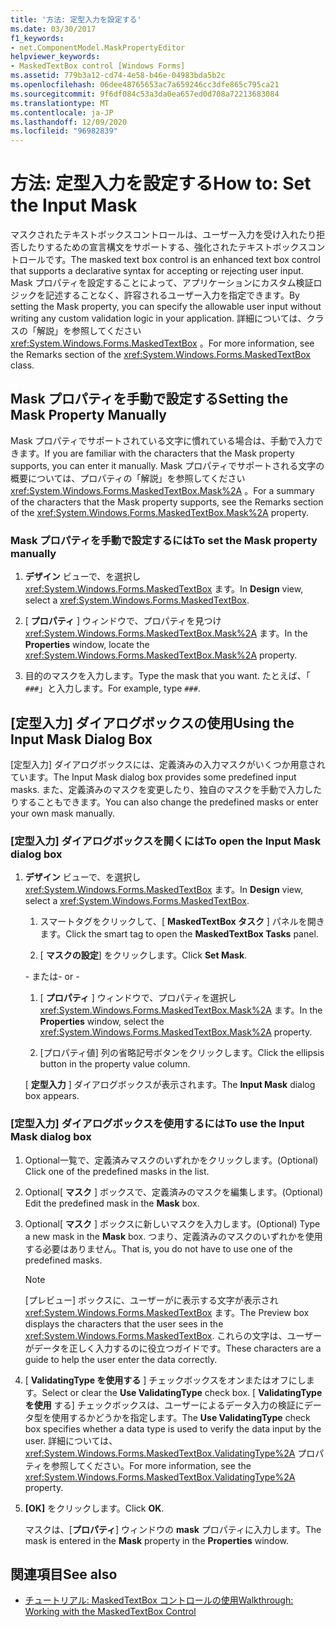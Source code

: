 ```yaml
---
title: '方法: 定型入力を設定する'
ms.date: 03/30/2017
f1_keywords:
- net.ComponentModel.MaskPropertyEditor
helpviewer_keywords:
- MaskedTextBox control [Windows Forms]
ms.assetid: 779b3a12-cd74-4e58-b46e-04983bda5b2c
ms.openlocfilehash: 06dee48765653ac7a659246cc3dfe865c795ca21
ms.sourcegitcommit: 9f6df084c53a3da0ea657ed0d708a72213683084
ms.translationtype: MT
ms.contentlocale: ja-JP
ms.lasthandoff: 12/09/2020
ms.locfileid: "96982839"
---
```

# <a name="how-to-set-the-input-mask"></a><span data-ttu-id="ead9d-102">方法: 定型入力を設定する</span><span class="sxs-lookup"><span data-stu-id="ead9d-102">How to: Set the Input Mask</span></span>
<span data-ttu-id="ead9d-103">マスクされたテキストボックスコントロールは、ユーザー入力を受け入れたり拒否したりするための宣言構文をサポートする、強化されたテキストボックスコントロールです。</span><span class="sxs-lookup"><span data-stu-id="ead9d-103">The masked text box control is an enhanced text box control that supports a declarative syntax for accepting or rejecting user input.</span></span> <span data-ttu-id="ead9d-104">Mask プロパティを設定することによって、アプリケーションにカスタム検証ロジックを記述することなく、許容されるユーザー入力を指定できます。</span><span class="sxs-lookup"><span data-stu-id="ead9d-104">By setting the Mask property, you can specify the allowable user input without writing any custom validation logic in your application.</span></span> <span data-ttu-id="ead9d-105">詳細については、クラスの「解説」を参照してください <xref:System.Windows.Forms.MaskedTextBox> 。</span><span class="sxs-lookup"><span data-stu-id="ead9d-105">For more information, see the Remarks section of the <xref:System.Windows.Forms.MaskedTextBox> class.</span></span>  
  
## <a name="setting-the-mask-property-manually"></a><span data-ttu-id="ead9d-106">Mask プロパティを手動で設定する</span><span class="sxs-lookup"><span data-stu-id="ead9d-106">Setting the Mask Property Manually</span></span>  
 <span data-ttu-id="ead9d-107">Mask プロパティでサポートされている文字に慣れている場合は、手動で入力できます。</span><span class="sxs-lookup"><span data-stu-id="ead9d-107">If you are familiar with the characters that the Mask property supports, you can enter it manually.</span></span> <span data-ttu-id="ead9d-108">Mask プロパティでサポートされる文字の概要については、プロパティの「解説」を参照してください <xref:System.Windows.Forms.MaskedTextBox.Mask%2A> 。</span><span class="sxs-lookup"><span data-stu-id="ead9d-108">For a summary of the characters that the Mask property supports, see the Remarks section of the <xref:System.Windows.Forms.MaskedTextBox.Mask%2A> property.</span></span>  
  
### <a name="to-set-the-mask-property-manually"></a><span data-ttu-id="ead9d-109">Mask プロパティを手動で設定するには</span><span class="sxs-lookup"><span data-stu-id="ead9d-109">To set the Mask property manually</span></span>  
  
1. <span data-ttu-id="ead9d-110">**デザイン** ビューで、を選択し <xref:System.Windows.Forms.MaskedTextBox> ます。</span><span class="sxs-lookup"><span data-stu-id="ead9d-110">In **Design** view, select a <xref:System.Windows.Forms.MaskedTextBox>.</span></span>  
  
2. <span data-ttu-id="ead9d-111">[ **プロパティ** ] ウィンドウで、プロパティを見つけ <xref:System.Windows.Forms.MaskedTextBox.Mask%2A> ます。</span><span class="sxs-lookup"><span data-stu-id="ead9d-111">In the **Properties** window, locate the <xref:System.Windows.Forms.MaskedTextBox.Mask%2A> property.</span></span>  
  
3. <span data-ttu-id="ead9d-112">目的のマスクを入力します。</span><span class="sxs-lookup"><span data-stu-id="ead9d-112">Type the mask that you want.</span></span> <span data-ttu-id="ead9d-113">たとえば、「 `###`」と入力します。</span><span class="sxs-lookup"><span data-stu-id="ead9d-113">For example, type `###`.</span></span>  
  
## <a name="using-the-input-mask-dialog-box"></a><span data-ttu-id="ead9d-114">[定型入力] ダイアログボックスの使用</span><span class="sxs-lookup"><span data-stu-id="ead9d-114">Using the Input Mask Dialog Box</span></span>  
 <span data-ttu-id="ead9d-115">[定型入力] ダイアログボックスには、定義済みの入力マスクがいくつか用意されています。</span><span class="sxs-lookup"><span data-stu-id="ead9d-115">The Input Mask dialog box provides some predefined input masks.</span></span> <span data-ttu-id="ead9d-116">また、定義済みのマスクを変更したり、独自のマスクを手動で入力したりすることもできます。</span><span class="sxs-lookup"><span data-stu-id="ead9d-116">You can also change the predefined masks or enter your own mask manually.</span></span>  
  
### <a name="to-open-the-input-mask-dialog-box"></a><span data-ttu-id="ead9d-117">[定型入力] ダイアログボックスを開くには</span><span class="sxs-lookup"><span data-stu-id="ead9d-117">To open the Input Mask dialog box</span></span>  
  
1. <span data-ttu-id="ead9d-118">**デザイン** ビューで、を選択し <xref:System.Windows.Forms.MaskedTextBox> ます。</span><span class="sxs-lookup"><span data-stu-id="ead9d-118">In **Design** view, select a <xref:System.Windows.Forms.MaskedTextBox>.</span></span>  
  
    1. <span data-ttu-id="ead9d-119">スマートタグをクリックして、[ **MaskedTextBox タスク** ] パネルを開きます。</span><span class="sxs-lookup"><span data-stu-id="ead9d-119">Click the smart tag to open the **MaskedTextBox Tasks** panel.</span></span>  
  
    2. <span data-ttu-id="ead9d-120">[ **マスクの設定**] をクリックします。</span><span class="sxs-lookup"><span data-stu-id="ead9d-120">Click **Set Mask**.</span></span>  
  
     <span data-ttu-id="ead9d-121">\- または</span><span class="sxs-lookup"><span data-stu-id="ead9d-121">\- or -</span></span>  
  
    1. <span data-ttu-id="ead9d-122">[ **プロパティ** ] ウィンドウで、プロパティを選択し <xref:System.Windows.Forms.MaskedTextBox.Mask%2A> ます。</span><span class="sxs-lookup"><span data-stu-id="ead9d-122">In the **Properties** window, select the <xref:System.Windows.Forms.MaskedTextBox.Mask%2A> property.</span></span>  
  
    2. <span data-ttu-id="ead9d-123">[プロパティ値] 列の省略記号ボタンをクリックします。</span><span class="sxs-lookup"><span data-stu-id="ead9d-123">Click the ellipsis button in the property value column.</span></span>  
  
     <span data-ttu-id="ead9d-124">[ **定型入力** ] ダイアログボックスが表示されます。</span><span class="sxs-lookup"><span data-stu-id="ead9d-124">The **Input Mask** dialog box appears.</span></span>  
  
### <a name="to-use-the-input-mask-dialog-box"></a><span data-ttu-id="ead9d-125">[定型入力] ダイアログボックスを使用するには</span><span class="sxs-lookup"><span data-stu-id="ead9d-125">To use the Input Mask dialog box</span></span>  
  
1. <span data-ttu-id="ead9d-126">Optional一覧で、定義済みマスクのいずれかをクリックします。</span><span class="sxs-lookup"><span data-stu-id="ead9d-126">(Optional) Click one of the predefined masks in the list.</span></span>  
  
2. <span data-ttu-id="ead9d-127">Optional[ **マスク** ] ボックスで、定義済みのマスクを編集します。</span><span class="sxs-lookup"><span data-stu-id="ead9d-127">(Optional) Edit the predefined mask in the **Mask** box.</span></span>  
  
3. <span data-ttu-id="ead9d-128">Optional[ **マスク** ] ボックスに新しいマスクを入力します。</span><span class="sxs-lookup"><span data-stu-id="ead9d-128">(Optional) Type a new mask in the **Mask** box.</span></span> <span data-ttu-id="ead9d-129">つまり、定義済みのマスクのいずれかを使用する必要はありません。</span><span class="sxs-lookup"><span data-stu-id="ead9d-129">That is, you do not have to use one of the predefined masks.</span></span>  
  
    > [!NOTE]
    > <span data-ttu-id="ead9d-130">[プレビュー] ボックスに、ユーザーがに表示する文字が表示され <xref:System.Windows.Forms.MaskedTextBox> ます。</span><span class="sxs-lookup"><span data-stu-id="ead9d-130">The Preview box displays the characters that the user sees in the <xref:System.Windows.Forms.MaskedTextBox>.</span></span> <span data-ttu-id="ead9d-131">これらの文字は、ユーザーがデータを正しく入力するのに役立つガイドです。</span><span class="sxs-lookup"><span data-stu-id="ead9d-131">These characters are a guide to help the user enter the data correctly.</span></span>  
  
4. <span data-ttu-id="ead9d-132">[ **ValidatingType を使用する** ] チェックボックスをオンまたはオフにします。</span><span class="sxs-lookup"><span data-stu-id="ead9d-132">Select or clear the **Use ValidatingType** check box.</span></span> <span data-ttu-id="ead9d-133">[ **ValidatingType を使用** する] チェックボックスは、ユーザーによるデータ入力の検証にデータ型を使用するかどうかを指定します。</span><span class="sxs-lookup"><span data-stu-id="ead9d-133">The **Use ValidatingType** check box specifies whether a data type is used to verify the data input by the user.</span></span> <span data-ttu-id="ead9d-134">詳細については、<xref:System.Windows.Forms.MaskedTextBox.ValidatingType%2A> プロパティを参照してください。</span><span class="sxs-lookup"><span data-stu-id="ead9d-134">For more information, see the <xref:System.Windows.Forms.MaskedTextBox.ValidatingType%2A> property.</span></span>  
  
5. <span data-ttu-id="ead9d-135">**[OK]** をクリックします。</span><span class="sxs-lookup"><span data-stu-id="ead9d-135">Click **OK**.</span></span>  
  
     <span data-ttu-id="ead9d-136">マスクは、[**プロパティ**] ウィンドウの **mask** プロパティに入力します。</span><span class="sxs-lookup"><span data-stu-id="ead9d-136">The mask is entered in the **Mask** property in the **Properties** window.</span></span>  
  
## <a name="see-also"></a><span data-ttu-id="ead9d-137">関連項目</span><span class="sxs-lookup"><span data-stu-id="ead9d-137">See also</span></span>

- [<span data-ttu-id="ead9d-138">チュートリアル: MaskedTextBox コントロールの使用</span><span class="sxs-lookup"><span data-stu-id="ead9d-138">Walkthrough: Working with the MaskedTextBox Control</span></span>](walkthrough-working-with-the-maskedtextbox-control.md)
